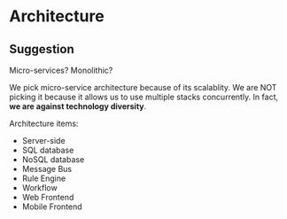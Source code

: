 # Architecture

## Suggestion
Micro-services? Monolithic?

We pick micro-service architecture because of its scalablity.
We are NOT picking it because it allows us to use multiple stacks concurrently.
In fact, **we are against technology diversity**.

Architecture items:
- Server-side
- SQL database
- NoSQL database
- Message Bus
- Rule Engine
- Workflow
- Web Frontend
- Mobile Frontend